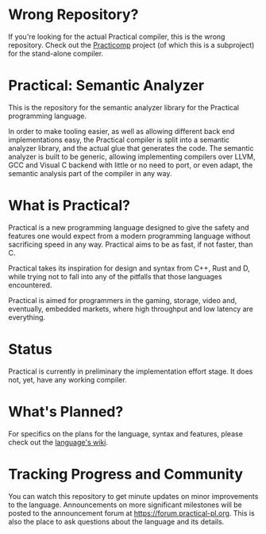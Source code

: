 # Wrong Repository?
If you're looking for the actual Practical compiler, this is the wrong repository. Check out the
[Practicomp](https://github.com/Practical/practicomp) project (of which this is a subproject) for the stand-alone compiler.

# Practical: Semantic Analyzer
This is the repository for the semantic analyzer library for the Practical programming language.

In order to make tooling easier, as well as allowing different back end implementations easy, the Practical compiler is split into
a semantic analyzer library, and the actual glue that generates the code. The semantic analyzer is built to be generic, allowing
implementing compilers over LLVM, GCC and Visual C backend with little or no need to port, or even adapt, the semantic analysis
part of the compiler in any way.

# What is Practical?
Practical is a new programming language designed to give the safety and features one would expect from a modern programming
language without sacrificing speed in any way. Practical aims to be as fast, if not faster, than C.

Practical takes its inspiration for design and syntax from C++, Rust and D, while trying not to fall into any of the pitfalls
that those languages encountered.

Practical is aimed for programmers in the gaming, storage, video and, eventually, embedded markets, where high throughput and low
latency are everything.

# Status
Practical is currently in preliminary the implementation effort stage. It does not, yet, have any working compiler.

# What's Planned?
For specifics on the plans for the language, syntax and features, please check out the
[language's wiki](https://github.com/Practical/practical-sa/wiki).

# Tracking Progress and Community
You can watch this repository to get minute updates on minor improvements to the language. Announcements on more significant
milestones will be posted to the announcement forum at https://forum.practical-pl.org. This is also the place to ask questions
about the language and its details.
